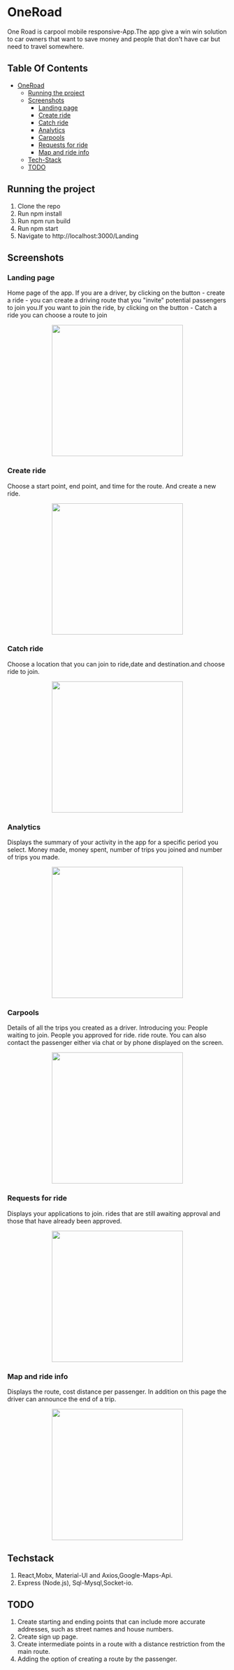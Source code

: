 # OneRoad
One Road is carpool mobile responsive-App.The app give a win win solution to car owners that want to save money and people that don't have car but need to travel somewhere.
## Table Of Contents
- [OneRoad](#OneRoad)
  * [Running the project](#running-the-project)
  * [Screenshots](#Screenshots)
    + [Landing page](#Landing-page)
    + [Create ride](#Create-ride)
    + [Catch ride](#Catch-ride)
    + [Analytics](#Analytics)
    + [Carpools](#Carpools)
    + [Requests for ride](#Requests-for-ride)
    + [Map and ride info](#Map-and-ride-info)
  * [Tech-Stack](#Techstack)
  * [TODO](#todo)

## Running the project

1. Clone the repo
2. Run npm install
3. Run npm run build
4. Run npm start
5. Navigate to http://localhost:3000/Landing



## Screenshots



### Landing page
Home page of the app. If you are a driver, by clicking on the button  - create a ride - you can create a driving route that you "invite" potential passengers to join you.If you want to join the ride, by clicking on the button  - Catch a ride you can choose a route to join
<p align="center"><img src="Screenshots/landing-page.png" width="300" /></p>



### Create ride
Choose a start point, end point, and time for the route. And create a new ride.
<p align="center"><img src="Screenshots/create-ride.png" width="300" /></p>


### Catch ride
Choose a location that you can join to ride,date and destination.and choose ride to join.
<p align="center"><img src="Screenshots/catch-ride.png" width="300" /></p>




### Analytics
Displays the summary of your activity in the app for a specific period you select.
Money  made, money  spent, number of trips you joined and number of trips you made.
<p align="center"><img src="Screenshots/analytics.png" width="300" /></p>


### Carpools
Details of all the trips you created as a driver.
Introducing you:
People waiting to join.
People you approved for ride.
ride route.
You can also contact the passenger either via chat or by phone displayed on the screen.
<p align="center"><img src="Screenshots/carpools.png" width="300" /></p>


### Requests for ride
Displays your applications to join.
rides that are still awaiting approval and those that have already been approved.
<p align="center"><img src="Screenshots/requests for ride .png" width="300" /></p>


### Map and ride info
Displays the route, cost distance per passenger. In addition on this page the driver can announce the end of a trip.
<p align="center"><img src="Screenshots/map-ride info.png" width="300" /></p>

## Techstack
1. React,Mobx, Material-UI and Axios,Google-Maps-Api.
2. Express (Node.js), Sql-Mysql,Socket-io.

## TODO
1. Create starting and ending points that can include more accurate addresses,
   such as street names and house numbers.
2. Create  sign up page.
3. Create intermediate points in a route with a distance restriction from the main  route.
4. Adding the option of creating a route by the passenger.




